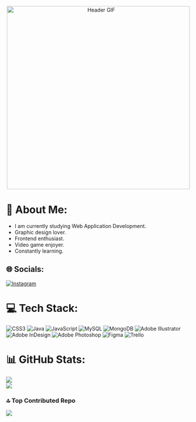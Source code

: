 <!--![Header GIF](https://i.giphy.com/media/v1.Y2lkPTc5MGI3NjExOWozZ2J0bm1kczUzbjlzYnFsaWZyazhneWtvZndhNmo4OXdrOG14YSZlcD12MV9pbnRlcm5hbF9naWZfYnlfaWQmY3Q9Zw/IkJBcA4Ino1Ce5vr0X/giphy.gif)
-->

<div align="center">
 <img src="https://i.giphy.com/media/v1.Y2lkPTc5MGI3NjExOWozZ2J0bm1kczUzbjlzYnFsaWZyazhneWtvZndhNmo4OXdrOG14YSZlcD12MV9pbnRlcm5hbF9naWZfYnlfaWQmY3Q9Zw/IkJBcA4Ino1Ce5vr0X/giphy.gif" alt="Header GIF" width="500"/>
</div>

# 💫 About Me:
- I am currently studying Web Application Development.<br>
- Graphic design lover. <br>
- Frontend enthusiast.<br>
- Video game enjoyer. <br>
- Constantly learning.<br>
<!--
🌱 I’m currently learning<br>
💬 Ask me about<br>
⚡ Fun fact
-->

## 🌐 Socials:
[![Instagram](https://img.shields.io/badge/Instagram-%23E4405F.svg?logo=Instagram&logoColor=white)](https://instagram.com/incipit.chaos) 

# 💻 Tech Stack:
![CSS3](https://img.shields.io/badge/css3-%231572B6.svg?style=for-the-badge&logo=css3&logoColor=white) 
![Java](https://img.shields.io/badge/java-%23ED8B00.svg?style=for-the-badge&logo=openjdk&logoColor=white) 
![JavaScript](https://img.shields.io/badge/javascript-%23323330.svg?style=for-the-badge&logo=javascript&logoColor=%23F7DF1E)
![MySQL](https://img.shields.io/badge/mysql-4479A1.svg?style=for-the-badge&logo=mysql&logoColor=white) 
![MongoDB](https://img.shields.io/badge/MongoDB-%234ea94b.svg?style=for-the-badge&logo=mongodb&logoColor=white)
![Adobe Illustrator](https://img.shields.io/badge/adobe%20illustrator-%23FF9A00.svg?style=for-the-badge&logo=adobe%20illustrator&logoColor=white)
![Adobe InDesign](https://img.shields.io/badge/Adobe%20InDesign-49021F?style=for-the-badge&logo=adobeindesign&logoColor=FF3366) 
![Adobe Photoshop](https://img.shields.io/badge/adobe%20photoshop-%2331A8FF.svg?style=for-the-badge&logo=adobe%20photoshop&logoColor=white)
![Figma](https://img.shields.io/badge/figma-%23F24E1E.svg?style=for-the-badge&logo=figma&logoColor=white) 
![Trello](https://img.shields.io/badge/Trello-%23026AA7.svg?style=for-the-badge&logo=Trello&logoColor=white)

# 📊 GitHub Stats:
![](https://github-readme-stats.vercel.app/api?username=Nando218&theme=shadow_green&hide_border=false&include_all_commits=true&count_private=true)<br/>
![](https://github-readme-streak-stats.herokuapp.com/?user=Nando218&theme=shadow_green&hide_border=false)<br/>


### 🔝 Top Contributed Repo
![](https://github-contributor-stats.vercel.app/api?username=Nando218&limit=5&theme=shadow_green&combine_all_yearly_contributions=true)

<!-- Proudly created with GPRM ( https://gprm.itsvg.in ) -->

<!--
**Nando218/Nando218** is a ✨ _special_ ✨ repository because its `README.md` (this file) appears on your GitHub profile.

Here are some ideas to get you started:

- 🔭 I’m currently working on ...
- 🌱 I’m currently learning ...
- 👯 I’m looking to collaborate on ...
- 🤔 I’m looking for help with ...
- 💬 Ask me about ...
- 📫 How to reach me: ...
- 😄 Pronouns: ...
- ⚡ Fun fact: ...
-->

